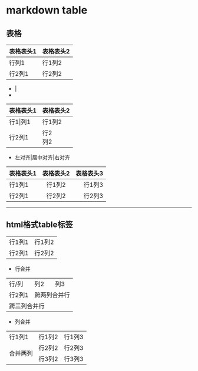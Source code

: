 
# markdown table


##  表格


表格表头1|表格表头2
-|-
行列1|行1列2
行2列1|行2列2

- &#124;
- <br>

| 表格表头1 | 表格表头2 |
| - | - |
| 行1&#124;列1 | 行1列2 |
| 行2列1 | 行2<br>列2 |


- 左对齐|居中对齐|右对齐

| 表格表头1 | 表格表头2 | 表格表头3 |
| :- | :-: | -: |
| 行1列1 | 行1列2 | 行1列3 |
| 行2列1 | 行2列2 | 行2列3 |


---
## html格式table标签



<table>
    <tr>
        <td>行1列1</td>
        <td>行1列2</td>
    </tr>
    <tr>
        <td>行2列1</td>
        <td>行2列2</td>
    </tr>
</table>


- 行合并




<table>
    <tr>
        <td>行/列</td> 
        <td>列2</td> 
        <td>列3</td> 
   </tr>
    <tr>
  		 <td>行2列1</td> 
      	 <td colspan="2">跨两列合并行</td>    
    </tr>
    <tr>
        <td colspan="3">跨三列合并行</td>    
    </tr>
</table>

- 列合并
<table>
    <tr>
        <td>行1列1</td> 
        <td>行1列2</td> 
        <td>行1列3</td> 
   </tr>
    <tr>
        <td rowspan="2">合并两列</td>    
  		 <td>行2列2</td> 
      	 <td>行2列3</td> 
    </tr>
    <tr>
        <td>行3列2</td> 
        <td>行3列3</td>    
    </tr>
</table>